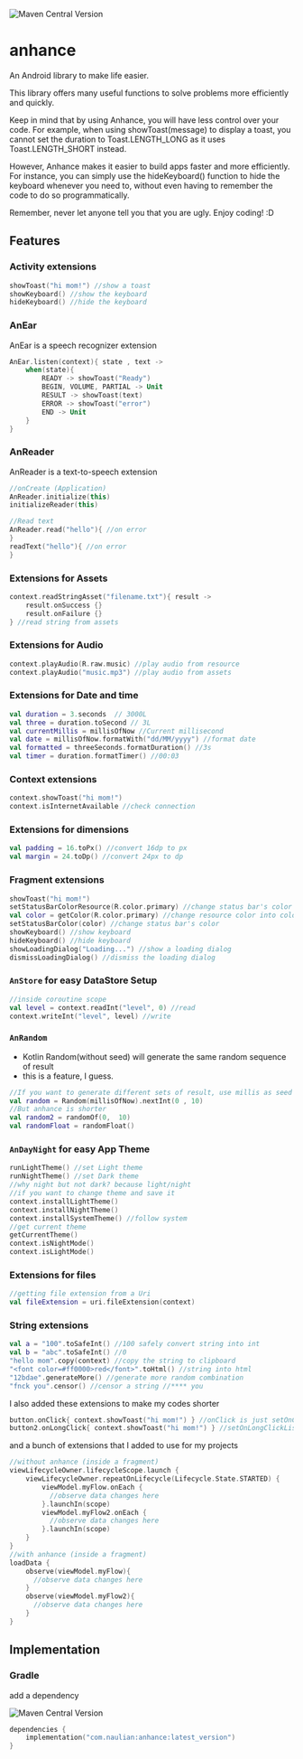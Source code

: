 ![Maven Central Version](https://img.shields.io/maven-central/v/com.naulian/anhance?versionPrefix=2025.1.0&style=for-the-badge&label=Maven)


# anhance 

An Android library to make life easier. 

This library offers many useful functions to solve problems more efficiently and quickly.

Keep in mind that by using Anhance, you will have less control over your code. For example, when using showToast(message) to display a toast, you cannot set the duration to Toast.LENGTH_LONG as it uses Toast.LENGTH_SHORT instead.

However, Anhance makes it easier to build apps faster and more efficiently. For instance, you can simply use the hideKeyboard() function to hide the keyboard whenever you need to, without even having to remember the code to do so programmatically.

Remember, never let anyone tell you that you are ugly. Enjoy coding! :D

## Features
### Activity extensions

```kotlin
showToast("hi mom!") //show a toast
showKeyboard() //show the keyboard
hideKeyboard() //hide the keyboard
```

### AnEar
AnEar is a speech recognizer extension
```kotlin
AnEar.listen(context){ state , text ->
    when(state){
        READY -> showToast("Ready")
        BEGIN, VOLUME, PARTIAL -> Unit
        RESULT -> showToast(text)
        ERROR -> showToast("error")
        END -> Unit
    }
}
```

### AnReader
AnReader is a text-to-speech extension
```kotlin
//onCreate (Application)
AnReader.initialize(this)
initializeReader(this)

//Read text
AnReader.read("hello"){ //on error 
}
readText("hello"){ //on error 
}
```

### Extensions for Assets

```kotlin
context.readStringAsset("filename.txt"){ result ->
    result.onSuccess {}
    result.onFailure {}
} //read string from assets
```

### Extensions for Audio

```kotlin
context.playAudio(R.raw.music) //play audio from resource
context.playAudio("music.mp3") //play audio from assets
```

### Extensions for Date and time
```kotlin
val duration = 3.seconds  // 3000L
val three = duration.toSecond // 3L
val currentMillis = millisOfNow //Current millisecond
val date = millisOfNow.formatWith("dd/MM/yyyy") //format date
val formatted = threeSeconds.formatDuration() //3s
val timer = duration.formatTimer() //00:03

```

### Context extensions
```kotlin
context.showToast("hi mom!")
context.isInternetAvailable //check connection
```

### Extensions for dimensions
```kotlin
val padding = 16.toPx() //convert 16dp to px
val margin = 24.toDp() //convert 24px to dp
```

### Fragment extensions
```kotlin
showToast("hi mom!")
setStatusBarColorResource(R.color.primary) //change status bar's color
val color = getColor(R.color.primary) //change resource color into color
setStatusBarColor(color) //change status bar's color
showKeyboard() //show keyboard
hideKeyboard() //hide keyboard
showLoadingDialog("Loading...") //show a loading dialog
dismissLoadingDialog() //dismiss the loading dialog
```

### `AnStore` for easy DataStore Setup

```kotlin
//inside coroutine scope
val level = context.readInt("level", 0) //read
context.writeInt("level", level) //write
```

### `AnRandom` 
- Kotlin Random(without seed) will generate the same random sequence of result
- this is a feature, I guess.
```kotlin
//If you want to generate different sets of result, use millis as seed
val random = Random(millisOfNow).nextInt(0 , 10)
//But anhance is shorter
val random2 = randomOf(0,  10)
val randomFloat = randomFloat()
```

### `AnDayNight` for easy App Theme

```kotlin
runLightTheme() //set Light theme
runNightTheme() //set Dark theme
//why night but not dark? because light/night
//if you want to change theme and save it
context.installLightTheme() 
context.installNightTheme()
context.installSystemTheme() //follow system
//get current theme
getCurrentTheme()
context.isNightMode()
context.isLightMode()
```

### Extensions for files
```kotlin
//getting file extension from a Uri
val fileExtension = uri.fileExtension(context)
```

### String extensions
```kotlin
val a = "100".toSafeInt() //100 safely convert string into int
val b = "abc".toSafeInt() //0
"hello mom".copy(context) //copy the string to clipboard
"<font color=#ff0000>red</font>".toHtml() //string into html
"12bdae".generateMore() //generate more random combination
"fnck you".censor() //censor a string //**** you
```

I also added these extensions to make my codes shorter
```kotlin
button.onClick{ context.showToast("hi mom!") } //onClick is just setOnClickListener{}
button2.onLongClick{ context.showToast("hi mom!") } //setOnLongClickListener{}
```

and a bunch of extensions that I added to use for my projects
```kotlin
//without anhance (inside a fragment)
viewLifecycleOwner.lifecycleScope.launch {
    viewLifecycleOwner.repeatOnLifecycle(Lifecycle.State.STARTED) {
        viewModel.myFlow.onEach { 
          //observe data changes here
        }.launchIn(scope)
        viewModel.myFlow2.onEach {
          //observe data changes here
        }.launchIn(scope)
    }
}
//with anhance (inside a fragment)
loadData {
    observe(viewModel.myFlow){ 
      //observe data changes here
    }
    observe(viewModel.myFlow2){
      //observe data changes here
    }
}
```

## Implementation
### Gradle

add a dependency 

![Maven Central Version](https://img.shields.io/maven-central/v/com.naulian/anhance?versionPrefix=2025.1.0&style=for-the-badge&label=Maven)
```kotlin
dependencies {
    implementation("com.naulian:anhance:latest_version")
}
```
